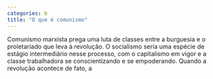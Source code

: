 ```yaml
---
categories: b
title: "O que é comunismo"
---
```

Comunismo marxista prega uma luta de classes entre a burguesia e o proletariado que leva à revolução. O socialismo seria uma espécie de estágio intermediário nesse processo, com o capitalismo em vigor e a classe trabalhadora se conscientizando e se empoderando. Quando a revolução acontece de fato, a